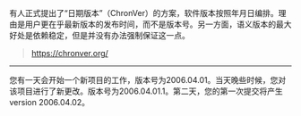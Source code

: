 有人正式提出了“日期版本”（ChronVer）的方案，软件版本按照年月日编排。理由是用户更在乎最新版本的发布时间，而不是版本号。另一方面，语义版本的最大好处是依赖稳定，但是并没有办法强制保证这一点。

> https://chronver.org/

---

您有一天会开始一个新项目的工作，版本号为2006.04.01。当天晚些时候，您对该项目进行了新更改。版本号为2006.04.01.1。第二天，您的第一次提交将产生version 2006.04.02。

